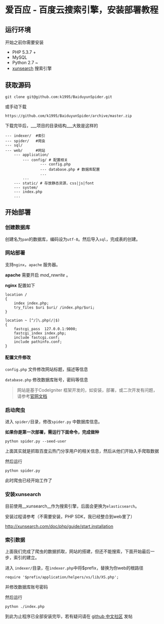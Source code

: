 # 爱百应 - 百度云搜索引擎，安装部署教程

## 运行环境

开始之前你需要安装

* PHP 5.3.7 +
* MySQL
* Python 2.7 ~
* [xunsearch](http://xunsearch.com/) 搜索引擎



## 获取源码

```
git clone git@github.com:k1995/BaiduyunSpider.git
```

或手动下载

```
https://github.com/k1995/BaiduyunSpider/archive/master.zip
```



下载完毕后，___项目的目录结构___大致是这样的

```
--- indexer/  #索引
--- spider/   #爬虫
--- sql/      
--- web/	  #网站
	--- application/
		--- config/ # 配置相关
				--- config.php
				--- database.php # 数据库配置
				...
		...
	--- static/ # 存放静态资源，css|js|font
	--- system/
	--- index.php
	...
```





## 开始部署

### 创建数据库

创建名为`pan`的数据库，编码设为`utf-8`。然后导入`sql`，完成表的创建。



### 网站部署

支持`nginx`，`apache` 服务器。

__apache__ 需要开启 *mod_rewrite* 。

__nginx__  配置如下

```
location /
{   
	index index.php;
	try_files $uri $uri/ /index.php/$uri;
}

location ~ [^/]\.php(/|$)
{
	fastcgi_pass  127.0.0.1:9000;
	fastcgi_index index.php;
	include fastcgi.conf;
	include pathinfo.conf;
}
```



####  配置文件修改

`config.php` 文件修改网站标题，描述等信息

`database.php` 修改数据库账号，密码等信息

> 网站是基于CodeIgniter 框架开发的，如安装，部署，或二次开发有问题，请参考[官网文档]( http://codeigniter.org.cn/user_guide/general/welcome.html)



### 启动爬虫

进入 `spider/`目录，修改`spider.py` 中数据库信息。

__如果你是第一次部署，需运行下面命令，完成做种__

```
python spider.py --seed-user
```

上面其实就是抓取百度云热门分享用户的相关信息，然后从他们开始入手爬取数据

然后运行

```
python spider.py
```

此时爬虫已经开始工作了



### 安装xunsearch

目前使用__xunsearch__作为搜索引擎，后面会更换为`elasticsearch`。

安装过程请参考（不需要安装，PHP SDK，我已经整合到web里了）

http://xunsearch.com/doc/php/guide/start.installation



### 索引数据
上面我们完成了爬虫的数据抓取，网站的搭建，但还不能搜索，下面开始最后一步，索引的建立。

进入 `indexer/`目录，在`indexer.php`中将$prefix，替换为你web的根路径
```
require '$prefix/application/helpers/xs/lib/XS.php';
```
并修改数据库账号密码

然后运行
```
python ./index.php 
```



到此为止程序已全部安装完毕，若有疑问请在 [github 中文社区](http://www.githubs.cn/topic/118) 发帖